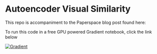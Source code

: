 # Autoencoder Visual Similarity

This repo is accompaniment to the Paperspace blog post found here:

To run this code in a free GPU powered Gradient notebook, click the link below

[![Gradient](https://assets.paperspace.io/img/gradient-badge.svg)](https://console.paperspace.com/github/gradient-ai/Autoencoder-Visual-Similarity?machine=Free-GPU)
